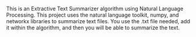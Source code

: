 This is an Extractive Text Summarizer algorithm using Natural Language Processing. This project uses the natural language toolkit, numpy, and networkx libraries to
summarize text files.
You use the .txt file needed, add it within the algorithm, and then you will be able to summarize the text.
